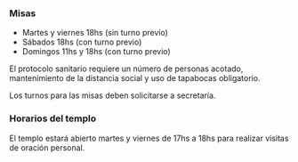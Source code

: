 ### Misas
- Martes y viernes 18hs (sin turno previo)
- Sábados 18hs (con turno previo)
- Domingos 11hs y 18hs (con turno previo)

El protocolo sanitario requiere un número de personas acotado, mantenimiento de la distancia social y uso de tapabocas obligatorio.

Los turnos para las misas deben solicitarse a secretaría.

### Horarios del templo
El templo estará abierto martes y viernes de 17hs a 18hs para realizar visitas de oración personal.